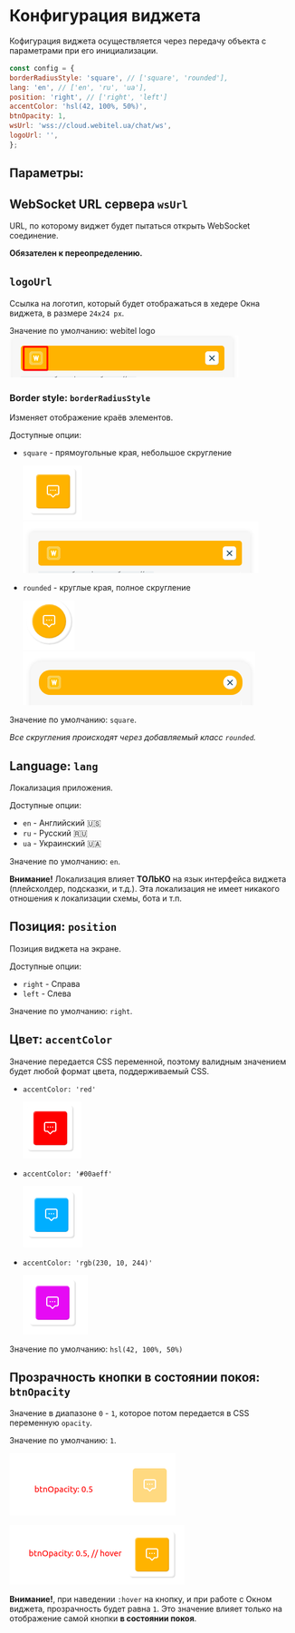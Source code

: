# Конфигурация виджета
Кофигурация виджета осуществляется через передачу объекта с параметрами
при его инициализации.

```javascript
const config = {
borderRadiusStyle: 'square', // ['square', 'rounded'],
lang: 'en', // ['en', 'ru', 'ua'],
position: 'right', // ['right', 'left']
accentColor: 'hsl(42, 100%, 50%)',
btnOpacity: 1,
wsUrl: 'wss://cloud.webitel.ua/chat/ws',
logoUrl: '',
};
```


## Параметры:
## WebSocket URL сервера `wsUrl`
URL, по которому виджет будет пытаться открыть WebSocket соединение.

**Обязателен к переопределению.**

## `logoUrl`
Ссылка на логотип, который будет отображаться в хедере Окна виджета, в размере `24х24 px`.

Значение по умолчанию: webitel logo
![logoUrl](img/logoUrl.png)

### Border style: `borderRadiusStyle`
Изменяет отображение краёв элементов. 

Доступные опции:
* `square` - прямоугольные края, небольшое скругление


  ![borderRadiusStyle: square](img/borderRadiusStyle--square-1.png)
  ![borderRadiusStyle: square](img/borderRadiusStyle--square-2.png)


* `rounded` - круглые края, полное скругление


  ![borderRadiusStyle: square](img/borderRadiusStyle--rounded-1.png)
  ![borderRadiusStyle: square](img/borderRadiusStyle--rounded-2.png)

Значение по умолчанию: `square`.

_Все скругления происходят через добавляемый класс `rounded`._

## Language: `lang`
Локализация приложения.

Доступные опции:
* `en` - Английский 🇺🇸
* `ru` - Русский 🇷🇺
* `ua` - Украинский 🇺🇦

Значение по умолчанию: `en`.

**Внимание!** Локализация влияет **ТОЛЬКО** на язык интерфейса виджета (плейсхолдер, подсказки, и т.д.).
Эта локализация не имеет никакого отношения к локализации схемы, бота и т.п.

## Позиция: `position`
Позиция виджета на экране.

Доступные опции:
* `right` - Справа
* `left` - Слева

Значение по умолчанию: `right`.

## Цвет: `accentColor`

Значение передается CSS переменной, поэтому валидным значением будет любой формат цвета, поддерживаемый CSS.

* `accentColor: 'red'`


  ![accentColor: red](img/accentColor--red.png)

* `accentColor: '#00aeff'`


  ![accentColor: hex](img/accentColor--hex.png)

* `accentColor: 'rgb(230, 10, 244)'`


  ![accentColor: rgb](img/accentColor--rgb.png)

Значение по умолчанию: `hsl(42, 100%, 50%)`

## Прозрачность кнопки в состоянии покоя: `btnOpacity`
Значение в диапазоне `0` - `1`, которое потом передается в CSS переменную `opacity`.

Значение по умолчанию: `1`.

![btnOpacity](img/btnOpacity.png)

![btnOpacity--hover](img/btnOpacity--hover.png)

**Внимание!**, при наведении `:hover` на кнопку, и при работе с Окном виджета, прозрачность будет равна `1`.
Это значение влияет только на отображение самой кнопки **в состоянии покоя**.
